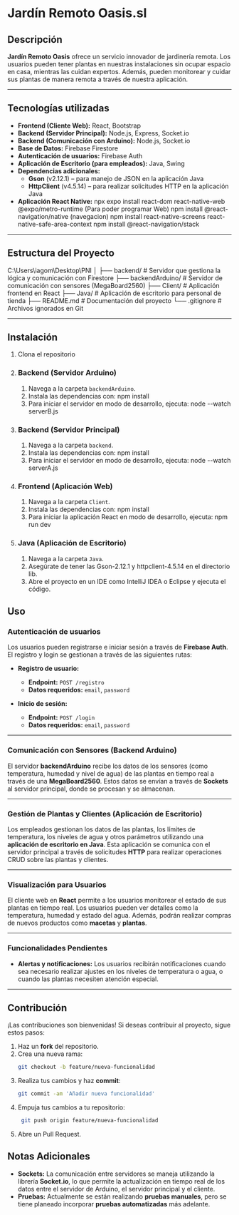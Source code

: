 # Jardín Remoto Oasis.sl

## Descripción

**Jardín Remoto Oasis** ofrece un servicio innovador de jardinería remota. Los usuarios pueden tener plantas en nuestras instalaciones sin ocupar espacio en casa, mientras las cuidan expertos. Además, pueden monitorear y cuidar sus plantas de manera remota a través de nuestra aplicación.

---

## Tecnologías utilizadas

- **Frontend (Cliente Web):** React, Bootstrap
- **Backend (Servidor Principal):** Node.js, Express, Socket.io
- **Backend (Comunicación con Arduino):** Node.js, Socket.io
- **Base de Datos:** Firebase Firestore
- **Autenticación de usuarios:** Firebase Auth
- **Aplicación de Escritorio (para empleados):** Java, Swing
- **Dependencias adicionales:**
  - **Gson** (v2.12.1) – para manejo de JSON en la aplicación Java
  - **HttpClient** (v4.5.14) – para realizar solicitudes HTTP en la aplicación Java
- **Aplicación React Native:** npx expo install react-dom react-native-web @expo/metro-runtime (Para poder programar Web)
  npm install @react-navigation/native (navegacion)
  npm install react-native-screens react-native-safe-area-context
  npm install @react-navigation/stack

---

## Estructura del Proyecto

C:\Users\iagom\Desktop\PNI │ ├── backend/ # Servidor que gestiona la lógica y comunicación con Firestore ├── backendArduino/ # Servidor de comunicación con sensores (MegaBoard2560) ├── Client/ # Aplicación frontend en React ├── Java/ # Aplicación de escritorio para personal de tienda ├── README.md # Documentación del proyecto └── .gitignore # Archivos ignorados en Git

---

## Instalación

1. Clona el repositorio

2. ### Backend (Servidor Arduino)

   1. Navega a la carpeta `backendArduino`.
   2. Instala las dependencias con:
      npm install
   3. Para iniciar el servidor en modo de desarrollo, ejecuta:
      node --watch serverB.js

3. ### Backend (Servidor Principal)

   1. Navega a la carpeta `backend`.
   2. Instala las dependencias con:
      npm install
   3. Para iniciar el servidor en modo de desarrollo, ejecuta:
      node --watch serverA.js

4. ### Frontend (Aplicación Web)
   1. Navega a la carpeta `Client`.
   2. Instala las dependencias con:
      npm install
   3. Para iniciar la aplicación React en modo de desarrollo, ejecuta:
      npm run dev
5. ### Java (Aplicación de Escritorio)
   1. Navega a la carpeta `Java`.
   2. Asegúrate de tener las Gson-2.12.1 y httpclient-4.5.14 en el directorio lib.
   3. Abre el proyecto en un IDE como IntelliJ IDEA o Eclipse y ejecuta el código.

## Uso

### Autenticación de usuarios

Los usuarios pueden registrarse e iniciar sesión a través de **Firebase Auth**. El registro y login se gestionan a través de las siguientes rutas:

- **Registro de usuario:**

  - **Endpoint:** `POST /registro`
  - **Datos requeridos:** `email`, `password`

- **Inicio de sesión:**
  - **Endpoint:** `POST /login`
  - **Datos requeridos:** `email`, `password`

---

### Comunicación con Sensores (Backend Arduino)

El servidor **backendArduino** recibe los datos de los sensores (como temperatura, humedad y nivel de agua) de las plantas en tiempo real a través de una **MegaBoard2560**. Estos datos se envían a través de **Sockets** al servidor principal, donde se procesan y se almacenan.

---

### Gestión de Plantas y Clientes (Aplicación de Escritorio)

Los empleados gestionan los datos de las plantas, los límites de temperatura, los niveles de agua y otros parámetros utilizando una **aplicación de escritorio en Java**. Esta aplicación se comunica con el servidor principal a través de solicitudes **HTTP** para realizar operaciones CRUD sobre las plantas y clientes.

---

### Visualización para Usuarios

El cliente web en **React** permite a los usuarios monitorear el estado de sus plantas en tiempo real. Los usuarios pueden ver detalles como la temperatura, humedad y estado del agua. Además, podrán realizar compras de nuevos productos como **macetas** y **plantas**.

---

### Funcionalidades Pendientes

- **Alertas y notificaciones:** Los usuarios recibirán notificaciones cuando sea necesario realizar ajustes en los niveles de temperatura o agua, o cuando las plantas necesiten atención especial.

---

## Contribución

¡Las contribuciones son bienvenidas! Si deseas contribuir al proyecto, sigue estos pasos:

1. Haz un **fork** del repositorio.
2. Crea una nueva rama:
   ```bash
   git checkout -b feature/nueva-funcionalidad
   ```
3. Realiza tus cambios y haz **commit**:
   ```bash
   git commit -am 'Añadir nueva funcionalidad'
   ```
4. Empuja tus cambios a tu repositorio:
   ```bash
    git push origin feature/nueva-funcionalidad
   ```
5. Abre un Pull Request.

## Notas Adicionales

- **Sockets:** La comunicación entre servidores se maneja utilizando la librería **Socket.io**, lo que permite la actualización en tiempo real de los datos entre el servidor de Arduino, el servidor principal y el cliente.
- **Pruebas:** Actualmente se están realizando **pruebas manuales**, pero se tiene planeado incorporar **pruebas automatizadas** más adelante.
